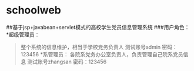 # schoolweb
##基于jsp+javabean+servlet模式的高校学生党员信息管理系统
###用户角色：
*超级管理员：
>整个系统的信息维护，相当于学校党务负责人
>测试账号admin 密码：123456
*系管理员：
>各院系党务办公室负责人，负责管理自己院系党员信息
>测试账号zhangsan 密码：123456
